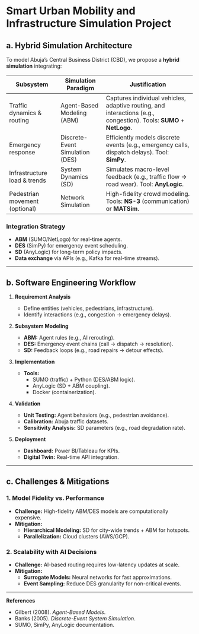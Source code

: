 # Smart Urban Mobility and Infrastructure Simulation Project

## **a. Hybrid Simulation Architecture**

To model Abuja’s Central Business District (CBD), we propose a **hybrid simulation** integrating:

| **Subsystem**               | **Simulation Paradigm**       | **Justification**                                                                 |
|------------------------------|-------------------------------|-----------------------------------------------------------------------------------|
| Traffic dynamics & routing    | Agent-Based Modeling (ABM)    | Captures individual vehicles, adaptive routing, and interactions (e.g., congestion). Tools: **SUMO** + **NetLogo**. |
| Emergency response           | Discrete-Event Simulation (DES)| Efficiently models discrete events (e.g., emergency calls, dispatch delays). Tool: **SimPy**. |
| Infrastructure load & trends | System Dynamics (SD)          | Simulates macro-level feedback (e.g., traffic flow → road wear). Tool: **AnyLogic**. |
| Pedestrian movement (optional)| Network Simulation            | High-fidelity crowd modeling. Tools: **NS-3** (communication) or **MATSim**.      |

### **Integration Strategy**
- **ABM** (SUMO/NetLogo) for real-time agents.
- **DES** (SimPy) for emergency event scheduling.
- **SD** (AnyLogic) for long-term policy impacts.
- **Data exchange** via APIs (e.g., Kafka for real-time streams).

---

## **b. Software Engineering Workflow**

1. **Requirement Analysis**
   - Define entities (vehicles, pedestrians, infrastructure).
   - Identify interactions (e.g., congestion → emergency delays).

2. **Subsystem Modeling**
   - **ABM:** Agent rules (e.g., AI rerouting).
   - **DES:** Emergency event chains (call → dispatch → resolution).
   - **SD:** Feedback loops (e.g., road repairs → detour effects).

3. **Implementation**
   - **Tools:** 
     - SUMO (traffic) + Python (DES/ABM logic).
     - AnyLogic (SD + ABM coupling).
     - Docker (containerization).

4. **Validation**
   - **Unit Testing:** Agent behaviors (e.g., pedestrian avoidance).
   - **Calibration:** Abuja traffic datasets.
   - **Sensitivity Analysis:** SD parameters (e.g., road degradation rate).

5. **Deployment**
   - **Dashboard:** Power BI/Tableau for KPIs.
   - **Digital Twin:** Real-time API integration.

---

## **c. Challenges & Mitigations**

### **1. Model Fidelity vs. Performance**
- **Challenge:** High-fidelity ABM/DES models are computationally expensive.
- **Mitigation:** 
  - **Hierarchical Modeling:** SD for city-wide trends + ABM for hotspots.
  - **Parallelization:** Cloud clusters (AWS/GCP).

### **2. Scalability with AI Decisions**
- **Challenge:** AI-based routing requires low-latency updates at scale.
- **Mitigation:**
  - **Surrogate Models:** Neural networks for fast approximations.
  - **Event Sampling:** Reduce DES granularity for non-critical events.

---

**References**  
- Gilbert (2008). *Agent-Based Models*.  
- Banks (2005). *Discrete-Event System Simulation*.  
- SUMO, SimPy, AnyLogic documentation.